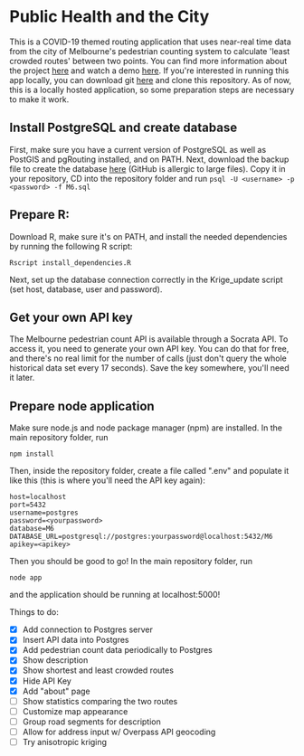 # Public Health and the City

This is a COVID-19 themed routing application that uses near-real time data from the city of Melbourne's pedestrian counting system to calculate 'least crowded routes' between two points. You can find more information about the project [here](https://github.com/chrstnbwnkl/gima_m_6/blob/master/poster/Decrowd_Poster.pdf) and watch a demo [here](https://youtu.be/X11JR560sto). If you're interested in running this app locally, you can download git [here](https://git-scm.com/) and clone this repository. As of now, this is a locally hosted application, so some preparation steps are necessary to make it work. 

## Install PostgreSQL and create database
First, make sure you have a current version of PostgreSQL as well as PostGIS and pgRouting installed, and on PATH. Next, download the backup file to create the database [here](https://drive.google.com/file/d/1TYK-0L5ZhrpHMyt9AekAUe3fgNVpayU7/view?usp=sharing) (GitHub is allergic to large files). Copy it in your repository, CD into the repository folder and run
```psql -U <username> -p <password> -f M6.sql```

## Prepare R:
Download R, make sure it's on PATH, and install the needed dependencies by running the following R script:
```
Rscript install_dependencies.R
```
Next, set up the database connection correctly in the Krige_update script (set host, database, user and password).

## Get your own API key
The Melbourne pedestrian count API is available through a Socrata API. To access it, you need to generate your own API key. You can do that for free, and there's no real limit for the number of calls (just don't query the whole historical data set every 17 seconds). Save the key somewhere, you'll need it later.

## Prepare node application
Make sure node.js and node package manager (npm) are installed. In the main repository folder, run
```
npm install
```
Then, inside the repository folder, create a file called ".env" and populate it like this (this is where you'll need the API key again):
```
host=localhost
port=5432
username=postgres
password=<yourpassword>
database=M6
DATABASE_URL=postgresql://postgres:yourpassword@localhost:5432/M6
apikey=<apikey>
```

Then you should be good to go! In the main repository folder, run
```
node app
```
and the application should be running at localhost:5000!

Things to do:

- [x] Add connection to Postgres server
- [x] Insert API data into Postgres
- [x] Add pedestrian count data periodically to Postgres
- [x] Show description
- [x] Show shortest and least crowded routes
- [x] Hide API Key
- [x] Add "about" page
- [ ] Show statistics comparing the two routes
- [ ] Customize map appearance
- [ ] Group road segments for description
- [ ] Allow for address input w/ Overpass API geocoding
- [ ] Try anisotropic kriging
